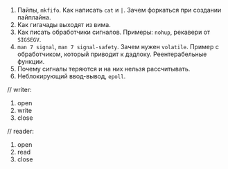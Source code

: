 1. Пайпы, `mkfifo`. Как написать `cat` и `|`. Зачем форкаться при создании
   пайплайна.
1. Как гигачады выходят из вима.
1. Как писать обработчики сигналов. Примеры: `nohup`, рекавери от `SIGSEGV`.
1. `man 7 signal`, `man 7 signal-safety`. Зачем нужен `volatile`. Пример с
    обработчиком, который приводит к дэдлоку. Реентерабельные функции.
1. Почему сигналы теряются и на них нельзя рассчитывать.
1. Неблокирующий ввод-вывод, `epoll`.

// writer:
1. open
2. write
3. close

// reader:
1. open
2. read
3. close
